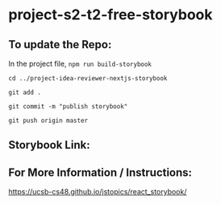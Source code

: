 # project-s2-t2-free-storybook

## To update the Repo:

In the project file, `npm run build-storybook`

`cd ../project-idea-reviewer-nextjs-storybook`

`git add .`

`git commit -m "publish storybook"`

`git push origin master`

## Storybook Link:  



## For More Information / Instructions:  

https://ucsb-cs48.github.io/jstopics/react_storybook/
